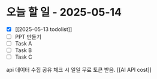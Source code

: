 

# 오늘 할 일 - 2025-05-14

- [x] [[2025-05-13 todolist]]
- [ ] PPT 만들기
- [ ] Task A
- [ ] Task B
- [ ] Task C

api 데이터 수집 공유 체크 시 일일 무료 토큰 받음. [[AI API cost]]